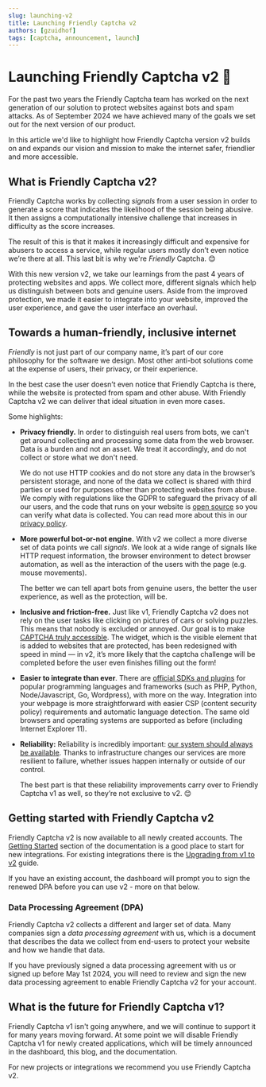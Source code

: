 ```yaml
---
slug: launching-v2
title: Launching Friendly Captcha v2
authors: [gzuidhof]
tags: [captcha, announcement, launch]
---
```


# Launching Friendly Captcha v2 🚀

For the past two years the Friendly Captcha team has worked on the next generation of our solution to protect websites against bots and spam attacks. As of September 2024 we have achieved many of the goals we set out for the next version of our product.

In this article we'd like to highlight how Friendly Captcha version v2 builds on and expands our vision and mission to make the internet safer, friendlier and more accessible.

## What is Friendly Captcha v2?

Friendly Captcha works by collecting *signals* from a user session in order to generate a score that indicates the likelihood of the session being abusive. It then assigns a computationally intensive challenge that increases in difficulty as the score increases.

The result of this is that it makes it increasingly difficult and expensive for abusers to access a service, while regular users mostly don’t even notice we’re there at all. This last bit is why we're *Friendly* Captcha. 😊

With this new version v2, we take our learnings from the past 4 years of protecting websites and apps. We collect more, different signals which help us distinguish between bots and genuine users. Aside from the improved protection, we made it easier to integrate into your website, improved the user experience, and gave the user interface an overhaul.

## Towards a human-friendly, inclusive internet

*Friendly* is not just part of our company name, it’s part of our core philosophy for the software we design. Most other anti-bot solutions come at the expense of users, their privacy, or their  experience.

In the best case the user doesn’t even notice that Friendly Captcha is there, while the website is protected from spam and other abuse. With Friendly Captcha v2 we can deliver that ideal situation in even more cases.

Some highlights:

- **Privacy friendly.** In order to  distinguish real users from bots, we can't get around collecting and processing some data from the web browser. Data is a burden and not an asset. We treat it accordingly, and do not collect or store what we don't need.

  We do not use HTTP cookies and do not store any data in the browser’s persistent storage, and none of the data we collect is shared with third parties or used for purposes other than protecting websites from abuse. We comply with regulations like the GDPR to safeguard the privacy of all our users, and the code that runs on your website is [open source](https://github.com/FriendlyCaptcha/friendly-captcha-sdk) so you can verify what data is collected. You can read more about this in our [privacy policy](https://friendlycaptcha.com/legal/privacy-end-users/).
- **More powerful bot-or-not engine.** With v2 we collect a more diverse set of data points we call *signals*. We look at a wide range of signals like HTTP request information, the browser environment to detect browser automation, as well as the interaction of the users with the page (e.g. mouse movements). 

  The better we can tell apart bots from genuine users, the better the user experience, as well as the protection, will be.
- **Inclusive and friction-free.** Just like v1, Friendly Captcha v2 does not rely on the user tasks like clicking on pictures of cars or solving puzzles. This means that nobody is excluded or annoyed. Our goal is to make [CAPTCHA truly accessible](https://friendlycaptcha.com/insights/captcha-accessibility/). The widget, which is the visible element that is added to websites that are protected, has been redesigned with speed in mind — in v2, it’s more likely that the captcha challenge will be completed before the user even finishes filling out the form!
- **Easier to integrate than ever**. There are [official SDKs and plugins](https://developer.friendlycaptcha.com/docs/integrations/) for popular programming languages and frameworks (such as PHP, Python, Node/Javascript, Go, Wordpress), with more on the way. Integration into your webpage is more straightforward with easier CSP (content security policy) requirements and automatic language detection. The same old browsers and operating systems are supported as before (including Internet Explorer 11).
- **Reliability:** Reliability is incredibly important: [our system should always be available](https://status.friendlycaptcha.com). Thanks to infrastructure changes our services are more resilient to failure, whether issues happen internally or outside of our control.

  The best part is that these reliability improvements carry over to Friendly Captcha v1 as well, so they’re not exclusive to v2. 😊

## Getting started with Friendly Captcha v2

Friendly Captcha v2 is now available to all newly created accounts. The [Getting Started](https://developer.friendlycaptcha.com/docs/v2/getting-started/) section of the documentation is a good place to start for new integrations. For existing integrations there is the [Upgrading from v1 to v2](https://developer.friendlycaptcha.com/docs/v2/guides/upgrading-from-v1/) guide.

If you have an existing account, the dashboard will prompt you to sign the renewed DPA before you can use v2 - more on that below.

### Data Processing Agreement (DPA)

Friendly Captcha v2 collects a different and larger set of data. Many companies sign a *data processing agreement* with us, which is a document that describes the data we collect from end-users to protect your website and how we handle that data.

If you have previously signed a data processing agreement with us or signed up before May 1st 2024, you will need to review and sign the new data processing agreement to enable Friendly Captcha v2 for your account.

## What is the future for Friendly Captcha v1?

Friendly Captcha v1 isn't going anywhere, and we will continue to support it for many years moving forward. At some point we will disable Friendly Captcha v1 for newly created applications, which will be timely announced in the dashboard, this blog, and the documentation.

For new projects or integrations we recommend you use Friendly Captcha v2.
